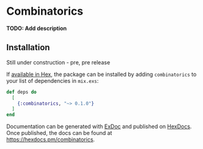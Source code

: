 # Combinatorics

**TODO: Add description**

## Installation

Still under construction - pre, pre release

If [available in Hex](https://hex.pm/docs/publish), the package can be installed
by adding `combinatorics` to your list of dependencies in `mix.exs`:

```elixir
def deps do
  [
    {:combinatorics, "~> 0.1.0"}
  ]
end
```

Documentation can be generated with [ExDoc](https://github.com/elixir-lang/ex_doc)
and published on [HexDocs](https://hexdocs.pm). Once published, the docs can
be found at <https://hexdocs.pm/combinatorics>.

